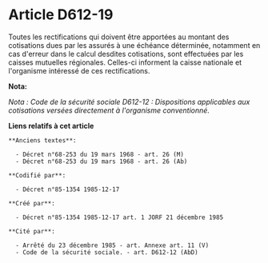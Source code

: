 # Article D612-19

Toutes les rectifications qui doivent être apportées au montant des cotisations dues par les assurés à une échéance
déterminée, notamment en cas d'erreur dans le calcul desdites cotisations, sont effectuées par les caisses mutuelles
régionales. Celles-ci informent la caisse nationale et l'organisme intéressé de ces rectifications.

**Nota:**

*Nota : Code de la sécurité sociale D612-12 : Dispositions applicables aux cotisations versées directement à l'organisme
conventionné.*

**Liens relatifs à cet article**

	**Anciens textes**:

	  - Décret n°68-253 du 19 mars 1968 - art. 26 (M)
	  - Décret n°68-253 du 19 mars 1968 - art. 26 (Ab)

	**Codifié par**:

	  - Décret n°85-1354 1985-12-17

	**Créé par**:

	  - Décret n°85-1354 1985-12-17 art. 1 JORF 21 décembre 1985

	**Cité par**:

	  - Arrêté du 23 décembre 1985 - art. Annexe art. 11 (V)
	  - Code de la sécurité sociale. - art. D612-12 (AbD)
